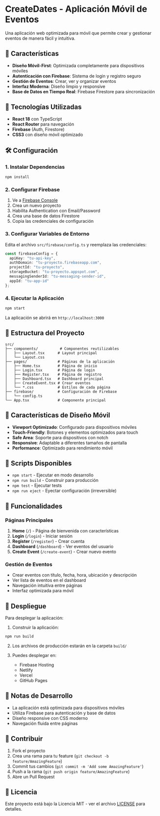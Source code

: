 # CreateDates - Aplicación Móvil de Eventos

Una aplicación web optimizada para móvil que permite crear y gestionar eventos de manera fácil y intuitiva.

## 🚀 Características

- **Diseño Móvil-First**: Optimizada completamente para dispositivos móviles
- **Autenticación con Firebase**: Sistema de login y registro seguro
- **Gestión de Eventos**: Crear, ver y organizar eventos
- **Interfaz Moderna**: Diseño limpio y responsive
- **Base de Datos en Tiempo Real**: Firebase Firestore para sincronización

## 📱 Tecnologías Utilizadas

- **React 18** con TypeScript
- **React Router** para navegación
- **Firebase** (Auth, Firestore)
- **CSS3** con diseño móvil optimizado

## 🛠️ Configuración

### 1. Instalar Dependencias

```bash
npm install
```

### 2. Configurar Firebase

1. Ve a [Firebase Console](https://console.firebase.google.com/)
2. Crea un nuevo proyecto
3. Habilita Authentication con Email/Password
4. Crea una base de datos Firestore
5. Copia las credenciales de configuración

### 3. Configurar Variables de Entorno

Edita el archivo `src/firebase/config.ts` y reemplaza las credenciales:

```typescript
const firebaseConfig = {
  apiKey: "tu-api-key",
  authDomain: "tu-proyecto.firebaseapp.com",
  projectId: "tu-proyecto",
  storageBucket: "tu-proyecto.appspot.com",
  messagingSenderId: "tu-messaging-sender-id",
  appId: "tu-app-id"
};
```

### 4. Ejecutar la Aplicación

```bash
npm start
```

La aplicación se abrirá en `http://localhost:3000`

## 📱 Estructura del Proyecto

```
src/
├── components/          # Componentes reutilizables
│   ├── Layout.tsx      # Layout principal
│   └── Layout.css
├── pages/              # Páginas de la aplicación
│   ├── Home.tsx        # Página de inicio
│   ├── Login.tsx       # Página de login
│   ├── Register.tsx    # Página de registro
│   ├── Dashboard.tsx   # Dashboard principal
│   ├── CreateEvent.tsx # Crear eventos
│   └── *.css           # Estilos de cada página
├── firebase/           # Configuración de Firebase
│   └── config.ts
└── App.tsx             # Componente principal
```

## 🎨 Características de Diseño Móvil

- **Viewport Optimizado**: Configurado para dispositivos móviles
- **Touch-Friendly**: Botones y elementos optimizados para touch
- **Safe Area**: Soporte para dispositivos con notch
- **Responsive**: Adaptable a diferentes tamaños de pantalla
- **Performance**: Optimizado para rendimiento móvil

## 🔧 Scripts Disponibles

- `npm start` - Ejecutar en modo desarrollo
- `npm run build` - Construir para producción
- `npm test` - Ejecutar tests
- `npm run eject` - Eyectar configuración (irreversible)

## 📱 Funcionalidades

### Páginas Principales

1. **Home** (`/`) - Página de bienvenida con características
2. **Login** (`/login`) - Iniciar sesión
3. **Register** (`/register`) - Crear cuenta
4. **Dashboard** (`/dashboard`) - Ver eventos del usuario
5. **Create Event** (`/create-event`) - Crear nuevo evento

### Gestión de Eventos

- Crear eventos con título, fecha, hora, ubicación y descripción
- Ver lista de eventos en el dashboard
- Navegación intuitiva entre páginas
- Interfaz optimizada para móvil

## 🚀 Despliegue

Para desplegar la aplicación:

1. Construir la aplicación:
```bash
npm run build
```

2. Los archivos de producción estarán en la carpeta `build/`

3. Puedes desplegar en:
   - Firebase Hosting
   - Netlify
   - Vercel
   - GitHub Pages

## 📝 Notas de Desarrollo

- La aplicación está optimizada para dispositivos móviles
- Utiliza Firebase para autenticación y base de datos
- Diseño responsive con CSS moderno
- Navegación fluida entre páginas

## 🤝 Contribuir

1. Fork el proyecto
2. Crea una rama para tu feature (`git checkout -b feature/AmazingFeature`)
3. Commit tus cambios (`git commit -m 'Add some AmazingFeature'`)
4. Push a la rama (`git push origin feature/AmazingFeature`)
5. Abre un Pull Request

## 📄 Licencia

Este proyecto está bajo la Licencia MIT - ver el archivo [LICENSE](LICENSE) para detalles.
